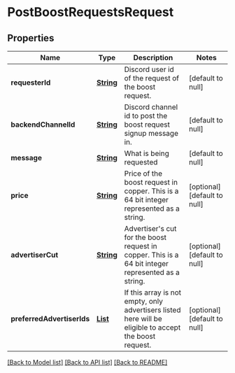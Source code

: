 # PostBoostRequestsRequest
## Properties

Name | Type | Description | Notes
------------ | ------------- | ------------- | -------------
**requesterId** | [**String**](string.md) | Discord user id of the request of the boost request. | [default to null]
**backendChannelId** | [**String**](string.md) | Discord channel id to post the boost request signup message in. | [default to null]
**message** | [**String**](string.md) | What is being requested | [default to null]
**price** | [**String**](string.md) | Price of the boost request in copper. This is a 64 bit integer represented as a string. | [optional] [default to null]
**advertiserCut** | [**String**](string.md) | Advertiser&#39;s cut for the boost request in copper. This is a 64 bit integer represented as a string. | [optional] [default to null]
**preferredAdvertiserIds** | [**List**](string.md) | If this array is not empty, only advertisers listed here will be eligible to accept the boost request. | [optional] [default to null]

[[Back to Model list]](../README.md#documentation-for-models) [[Back to API list]](../README.md#documentation-for-api-endpoints) [[Back to README]](../README.md)

